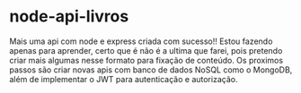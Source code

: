 # node-api-livros
 
Mais uma api com node e express criada com sucesso!!
Estou fazendo apenas para aprender, certo que é não é a ultima que farei, pois pretendo criar mais algumas nesse formato para fixação de conteúdo.
Os proximos passos são criar novas apis com banco de dados NoSQL como o MongoDB, além de implementar o JWT para autenticação e autorização.
